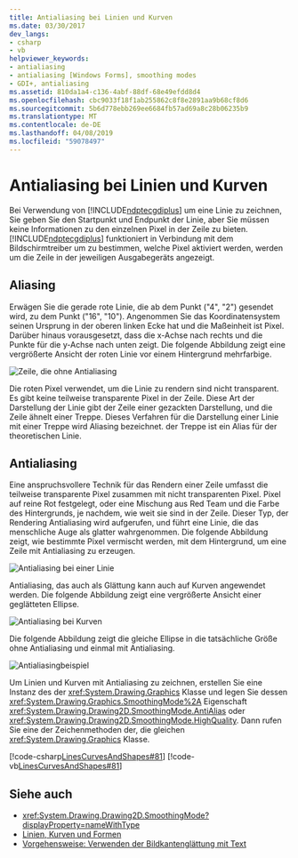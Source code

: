 ```yaml
---
title: Antialiasing bei Linien und Kurven
ms.date: 03/30/2017
dev_langs:
- csharp
- vb
helpviewer_keywords:
- antialiasing
- antialiasing [Windows Forms], smoothing modes
- GDI+, antialiasing
ms.assetid: 810da1a4-c136-4abf-88df-68e49efdd8d4
ms.openlocfilehash: cbc9033f18f1ab255862c8f8e2891aa9b68cf8d6
ms.sourcegitcommit: 5b6d778ebb269ee6684fb57ad69a8c28b06235b9
ms.translationtype: MT
ms.contentlocale: de-DE
ms.lasthandoff: 04/08/2019
ms.locfileid: "59078497"
---
```

# <a name="antialiasing-with-lines-and-curves"></a>Antialiasing bei Linien und Kurven
Bei Verwendung von [!INCLUDE[ndptecgdiplus](../../../../includes/ndptecgdiplus-md.md)] um eine Linie zu zeichnen, Sie geben Sie den Startpunkt und Endpunkt der Linie, aber Sie müssen keine Informationen zu den einzelnen Pixel in der Zeile zu bieten. [!INCLUDE[ndptecgdiplus](../../../../includes/ndptecgdiplus-md.md)] funktioniert in Verbindung mit dem Bildschirmtreiber um zu bestimmen, welche Pixel aktiviert werden, werden um die Zeile in der jeweiligen Ausgabegeräts angezeigt.  
  
## <a name="aliasing"></a>Aliasing  
 Erwägen Sie die gerade rote Linie, die ab dem Punkt ("4", "2") gesendet wird, zu dem Punkt ("16", "10"). Angenommen Sie das Koordinatensystem seinen Ursprung in der oberen linken Ecke hat und die Maßeinheit ist Pixel. Darüber hinaus vorausgesetzt, dass die x-Achse nach rechts und die Punkte für die y-Achse nach unten zeigt. Die folgende Abbildung zeigt eine vergrößerte Ansicht der roten Linie vor einem Hintergrund mehrfarbige.  
  
 ![Zeile, die ohne Antialiasing](./media/aboutgdip02-art33.gif "AboutGdip02_Art33")  
  
 Die roten Pixel verwendet, um die Linie zu rendern sind nicht transparent. Es gibt keine teilweise transparente Pixel in der Zeile. Diese Art der Darstellung der Linie gibt der Zeile einer gezackten Darstellung, und die Zeile ähnelt einer Treppe. Dieses Verfahren für die Darstellung einer Linie mit einer Treppe wird Aliasing bezeichnet. der Treppe ist ein Alias für der theoretischen Linie.  
  
## <a name="antialiasing"></a>Antialiasing  
 Eine anspruchsvollere Technik für das Rendern einer Zeile umfasst die teilweise transparente Pixel zusammen mit nicht transparenten Pixel. Pixel auf reine Rot festgelegt, oder eine Mischung aus Red Team und die Farbe des Hintergrunds, je nachdem, wie weit sie sind in der Zeile. Dieser Typ, der Rendering Antialiasing wird aufgerufen, und führt eine Linie, die das menschliche Auge als glatter wahrgenommen. Die folgende Abbildung zeigt, wie bestimmte Pixel vermischt werden, mit dem Hintergrund, um eine Zeile mit Antialiasing zu erzeugen.  
  
 ![Antialiasing bei einer Linie](./media/aboutgdip02-art34.gif "AboutGdip02_Art34")  
  
 Antialiasing, das auch als Glättung kann auch auf Kurven angewendet werden. Die folgende Abbildung zeigt eine vergrößerte Ansicht einer geglätteten Ellipse.  
  
 ![Antialiasing bei Kurven](./media/aboutgdip02-art35.gif "AboutGdip02_Art35")  
  
 Die folgende Abbildung zeigt die gleiche Ellipse in die tatsächliche Größe ohne Antialiasing und einmal mit Antialiasing.  
  
 ![Antialiasingbeispiel](./media/aboutgdip02-art36.gif "AboutGdip02_Art36")  
  
 Um Linien und Kurven mit Antialiasing zu zeichnen, erstellen Sie eine Instanz des der <xref:System.Drawing.Graphics> Klasse und legen Sie dessen <xref:System.Drawing.Graphics.SmoothingMode%2A> Eigenschaft <xref:System.Drawing.Drawing2D.SmoothingMode.AntiAlias> oder <xref:System.Drawing.Drawing2D.SmoothingMode.HighQuality>. Dann rufen Sie eine der Zeichenmethoden der, die gleichen <xref:System.Drawing.Graphics> Klasse.  
  
 [!code-csharp[LinesCurvesAndShapes#81](~/samples/snippets/csharp/VS_Snippets_Winforms/LinesCurvesAndShapes/CS/Class1.cs#81)]
 [!code-vb[LinesCurvesAndShapes#81](~/samples/snippets/visualbasic/VS_Snippets_Winforms/LinesCurvesAndShapes/VB/Class1.vb#81)]  
  
## <a name="see-also"></a>Siehe auch

- <xref:System.Drawing.Drawing2D.SmoothingMode?displayProperty=nameWithType>
- [Linien, Kurven und Formen](lines-curves-and-shapes.md)
- [Vorgehensweise: Verwenden der Bildkantenglättung mit Text](how-to-use-antialiasing-with-text.md)
